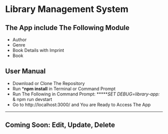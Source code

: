 # Library Management System

## The App include The Following Module
- Author
- Genre
- Book Details with Imprint
- Book

## User Manual

- Download or Clone The Repository
- Run ***npm install** in Terminal or Command Prompt
- Run The Following in Command Prompt: ******SET DEBUG=library-app:* & npm run devstart
- Go to http://localhost:3000/ and You are Ready to Access The App

---------------------------------------------
Coming Soon: Edit, Update, Delete
---------------------------------------------
